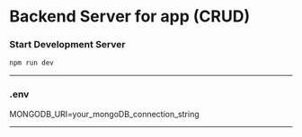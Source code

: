 # Backend Server for app (CRUD)


### Start Development Server

```sh
npm run dev
```

--------

### .env
MONGODB_URI=your_mongoDB_connection_string

---